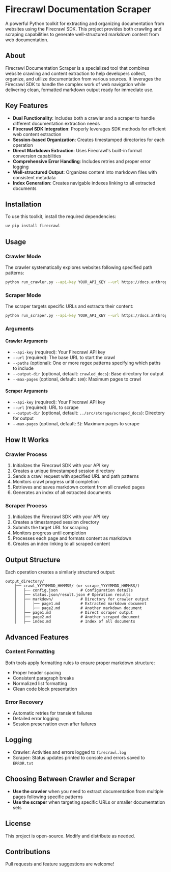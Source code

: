 # Firecrawl Documentation Scraper

A powerful Python toolkit for extracting and organizing documentation from websites using the Firecrawl SDK. This project provides both crawling and scraping capabilities to generate well-structured markdown content from web documentation.

## About

Firecrawl Documentation Scraper is a specialized tool that combines website crawling and content extraction to help developers collect, organize, and utilize documentation from various sources. It leverages the Firecrawl SDK to handle the complex work of web navigation while delivering clean, formatted markdown output ready for immediate use.

## Key Features

- **Dual Functionality**: Includes both a crawler and a scraper to handle different documentation extraction needs
- **Firecrawl SDK Integration**: Properly leverages SDK methods for efficient web content extraction
- **Session-based Organization**: Creates timestamped directories for each operation
- **Direct Markdown Extraction**: Uses Firecrawl's built-in format conversion capabilities
- **Comprehensive Error Handling**: Includes retries and proper error logging
- **Well-structured Output**: Organizes content into markdown files with consistent metadata
- **Index Generation**: Creates navigable indexes linking to all extracted documents

## Installation

To use this toolkit, install the required dependencies:

```bash
uv pip install firecrawl
```

## Usage

### Crawler Mode

The crawler systematically explores websites following specified path patterns:

```bash
python run_crawler.py --api-key YOUR_API_KEY --url https://docs.anthropic.com --paths "/claude/docs/.+" "/claude/reference/.+" --output-dir anthropic_docs --max-pages 100
```

### Scraper Mode

The scraper targets specific URLs and extracts their content:

```bash
python run_scraper.py --api-key YOUR_API_KEY --url https://docs.anthropic.com --output-dir anthropic_docs --max-pages 5
```

### Arguments

#### Crawler Arguments
- `--api-key` (required): Your Firecrawl API key
- `--url` (required): The base URL to start the crawl
- `--paths` (optional): One or more regex patterns specifying which paths to include
- `--output-dir` (optional, default: `crawled_docs`): Base directory for output
- `--max-pages` (optional, default: `100`): Maximum pages to crawl

#### Scraper Arguments
- `--api-key` (required): Your Firecrawl API key
- `--url` (required): URL to scrape
- `--output-dir` (optional, default: `../src/storage/scraped_docs`): Directory for output
- `--max-pages` (optional, default: `5`): Maximum pages to scrape

## How It Works

### Crawler Process
1. Initializes the Firecrawl SDK with your API key
2. Creates a unique timestamped session directory
3. Sends a crawl request with specified URL and path patterns
4. Monitors crawl progress until completion
5. Retrieves and saves markdown content from all crawled pages
6. Generates an index of all extracted documents

### Scraper Process
1. Initializes the Firecrawl SDK with your API key
2. Creates a timestamped session directory
3. Submits the target URL for scraping
4. Monitors progress until completion
5. Processes each page and formats content as markdown
6. Creates an index linking to all scraped content

## Output Structure

Each operation creates a similarly structured output:

```
output_directory/
    ├── crawl_YYYYMMDD_HHMMSS/ (or scrape_YYYYMMDD_HHMMSS/)
    │   ├── config.json          # Configuration details
    │   ├── status.json/result.json # Operation results
    │   ├── markdown/            # Directory for crawler output
    │   │   ├── page1.md         # Extracted markdown document
    │   │   ├── page2.md         # Another markdown document
    │   ├── page1.md             # Direct scraper output
    │   ├── page2.md             # Another scraped document
    │   ├── index.md             # Index of all documents
```

## Advanced Features

### Content Formatting
Both tools apply formatting rules to ensure proper markdown structure:
- Proper header spacing
- Consistent paragraph breaks
- Normalized list formatting
- Clean code block presentation

### Error Recovery
- Automatic retries for transient failures
- Detailed error logging
- Session preservation even after failures

## Logging

- Crawler: Activities and errors logged to `firecrawl.log`
- Scraper: Status updates printed to console and errors saved to `ERROR.txt`

## Choosing Between Crawler and Scraper

- **Use the crawler** when you need to extract documentation from multiple pages following specific patterns
- **Use the scraper** when targeting specific URLs or smaller documentation sets

## License

This project is open-source. Modify and distribute as needed.

## Contributions

Pull requests and feature suggestions are welcome!
